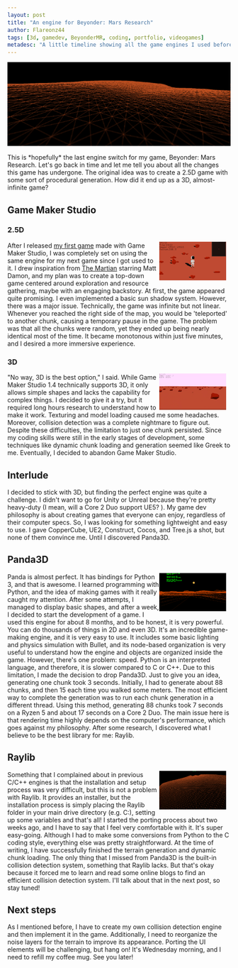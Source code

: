 ```yaml
---
layout: post
title: "An engine for Beyonder: Mars Research"
author: Flareonz44
tags: [3d, gamedev, BeyonderMR, coding, portfolio, videogames]
metadesc: "A little timeline showing all the game engines I used before for my game Beyonder: Mars Research"
---
```


![game landscape](/images/2023-6-28-an-engine-for-beyonder-mars-research/banner.png)

This is \*hopefully\* the last engine switch for my game, Beyonder: Mars Research. Let's go back in time and let me tell you about all the changes this game has undergone. The original idea was to create a 2.5D game with some sort of procedural generation. How did it end up as a 3D, almost-infinite game?

## Game Maker Studio
### 2.5D

<img src="/images/2023-6-28-an-engine-for-beyonder-mars-research/1.png"
     alt="2.5D game"
     width="30%"
     style="float: right; margin-right: 10px;"
     class="responsive-image"/>

After I released [my first game](https://windfallgamestudio.itch.io/kuzgakais-dungeon) made with Game Maker Studio, I was completely set on using the same engine for my next game since I got used to it. I drew inspiration from [The Martian](https://www.imdb.com/title/tt3659388/) starring Matt Damon, and my plan was to create a top-down game centered around exploration and resource gathering, maybe with an engaging backstory. At first, the game appeared quite promising. I even implemented a basic sun shadow system. However, there was a major issue. Technically, the game was infinite but not linear. Whenever you reached the right side of the map, you would be 'teleported' to another chunk, causing a temporary pause in the game. The problem was that all the chunks were random, yet they ended up being nearly identical most of the time. It became monotonous within just five minutes, and I desired a more immersive experience.

### 3D

<img src="/images/2023-6-28-an-engine-for-beyonder-mars-research/2.png"
     alt="3D game"
     width="30%"
     style="float: right; margin-right: 10px;"
     class="responsive-image"/>

"No way, 3D is the best option," I said. While Game Maker Studio 1.4 technically supports 3D, it only allows simple shapes and lacks the capability for complex things. I decided to give it a try, but it required long hours research to understand how to make it work. Texturing and model loading caused me some headaches. Moreover, collision detection was a complete nightmare to figure out.
Despite these difficulties, the limitation to just one chunk persisted. Since my coding skills were still in the early stages of development, some techniques like dynamic chunk loading and generation seemed like Greek to me. Eventually, I decided to abandon Game Maker Studio.

## Interlude

I decided to stick with 3D, but finding the perfect engine was quite a challenge. I didn't want to go for Unity or Unreal because they're pretty heavy-duty (I mean, will a Core 2 Duo support UE5? ). My game dev philosophy is about creating games that everyone can enjoy, regardless of their computer specs. So, I was looking for something lightweight and easy to use. I gave CopperCube, UE2, Construct, Cocos, and Tree.js a shot, but none of them convince me. Until I discovered Panda3D.

## Panda3D

<img src="/images/2023-6-28-an-engine-for-beyonder-mars-research/3.png"
     alt="3D game with panda"
     width="30%"
     style="float: right; margin-right: 10px;"
     class="responsive-image"/>

Panda is almost perfect. It has bindings for Python 3, and that is awesome. I learned programming with Python, and the idea of making games with it really caught my attention. After some attempts, I managed to display basic shapes, and after a week, I decided to start the development of a game. I used this engine for about 8 months, and to be honest, it is very powerful. You can do thousands of things in 2D and even 3D. It's an incredible game-making engine, and it is very easy to use. It includes some basic lighting and physics simulation with Bullet, and its node-based organization is very useful to understand how the engine and objects are organized inside the game.
However, there's one problem: speed. Python is an interpreted language, and therefore, it is slower compared to C or C++. Due to this limitation, I made the decision to drop Panda3D. Just to give you an idea, generating one chunk took 3 seconds. Initially, I had to generate about 88 chunks, and then 15 each time you walked some meters. The most efficient way to complete the generation was to run each chunk generation in a different thread. Using this method, generating 88 chunks took 7 seconds on a Ryzen 5 and about 17 seconds on a Core 2 Duo. The main issue here is that rendering time highly depends on the computer's performance, which goes against my philosophy.
After some research, I discovered what I believe to be the best library for me: Raylib.

## Raylib

<img src="/images/2023-6-28-an-engine-for-beyonder-mars-research/4.png"
     alt="3d game with raylib"
     width="30%"
     style="float: right; margin-right: 10px;"
     class="responsive-image"/>

Something that I complained about in previous C/C++ engines is that the installation and setup process was very difficult, but this is not a problem with Raylib. It provides an installer, but the installation process is simply placing the Raylib folder in your main drive directory (e.g. C:), setting up some variables and that's all! I started the porting process about two weeks ago, and I have to say that I feel very comfortable with it. It's super easy-going. Although I had to make some conversions from Python to the C coding style, everything else was pretty straightforward. At the time of writing, I have successfully finished the terrain generation and dynamic chunk loading.
The only thing that I missed from Panda3D is the built-in collision detection system, something that Raylib lacks. But that's okay because it forced me to learn and read some online blogs to find an efficient collision detection system. I'll talk about that in the next post, so stay tuned!

## Next steps

As I mentioned before, I have to create my own collision detection engine and then implement it in the game. Additionally, I need to reorganize the noise layers for the terrain to improve its appearance. Porting the UI elements will be challenging, but hang on! It's Wednesday morning, and I need to refill my coffee mug. See you later!